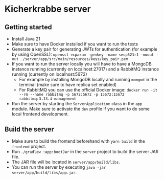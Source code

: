 # Kicherkrabbe server

## Getting started

- Install Java 21
- Make sure to have Docker installed if you want to run the tests
- Generate a key pair for generating JWTs for authentication (for example by using
  OpenSSL): `openssl ecparam -genkey -name secp521r1 -noout -out ./server/app/src/main/resources/keys/key_pair.pem`
- If you want to run the server locally you will have to have a MongoDB instance running (currently on localhost:27017) and a RabbitMQ instance running (currently on localhost:5672)
  - For example by installing MongoDB locally and running `mongod` in the terminal (make sure to have replica set enabled)
  - For RabbitMQ you can use the official Docker image: `docker run -it --rm --name rabbitmq -p 5672:5672 -p 15672:15672 rabbitmq:3.13.4-management`
- Run the server by starting the `ServerApplication` class in the `app` module. Make sure to activate the `dev` profile if you want to do some local frontend development.

## Build the server

- Make sure to build the frontend beforehand with `yarn build` in the `frontend` project.
- Run `./gradlew :app:bootJar` in the `server` project to build the server JAR file.
- The JAR file will be located in `server/app/build/libs`.
- You can run the server by executing `java -jar server/app/build/libs/app.jar`.